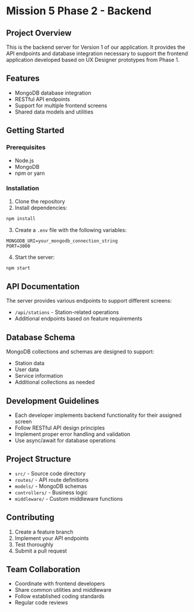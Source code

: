 # Mission 5 Phase 2 - Backend

## Project Overview
This is the backend server for Version 1 of our application. It provides the API endpoints and database integration necessary to support the frontend application developed based on UX Designer prototypes from Phase 1.

## Features
- MongoDB database integration
- RESTful API endpoints
- Support for multiple frontend screens
- Shared data models and utilities

## Getting Started

### Prerequisites
- Node.js
- MongoDB
- npm or yarn

### Installation
1. Clone the repository
2. Install dependencies:
```bash
npm install
```
3. Create a `.env` file with the following variables:
```
MONGODB_URI=your_mongodb_connection_string
PORT=3000
```
4. Start the server:
```bash
npm start
```

## API Documentation
The server provides various endpoints to support different screens:
- `/api/stations` - Station-related operations
- Additional endpoints based on feature requirements

## Database Schema
MongoDB collections and schemas are designed to support:
- Station data
- User data
- Service information
- Additional collections as needed

## Development Guidelines
- Each developer implements backend functionality for their assigned screen
- Follow RESTful API design principles
- Implement proper error handling and validation
- Use async/await for database operations

## Project Structure
- `src/` - Source code directory
- `routes/` - API route definitions
- `models/` - MongoDB schemas
- `controllers/` - Business logic
- `middleware/` - Custom middleware functions

## Contributing
1. Create a feature branch
2. Implement your API endpoints
3. Test thoroughly
4. Submit a pull request

## Team Collaboration
- Coordinate with frontend developers
- Share common utilities and middleware
- Follow established coding standards
- Regular code reviews
